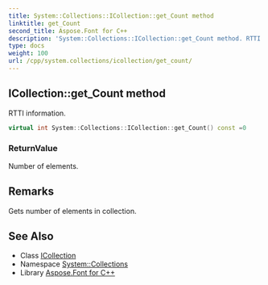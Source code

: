 ```yaml
---
title: System::Collections::ICollection::get_Count method
linktitle: get_Count
second_title: Aspose.Font for C++
description: 'System::Collections::ICollection::get_Count method. RTTI information in C++.'
type: docs
weight: 100
url: /cpp/system.collections/icollection/get_count/
---
```

## ICollection::get_Count method


RTTI information.

```cpp
virtual int System::Collections::ICollection::get_Count() const =0
```


### ReturnValue

Number of elements.
## Remarks


Gets number of elements in collection. 
## See Also

* Class [ICollection](../)
* Namespace [System::Collections](../../)
* Library [Aspose.Font for C++](../../../)
